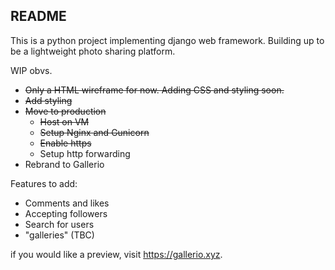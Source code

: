 **README**
---
This is a python project implementing django web framework. Building up to be a lightweight photo sharing platform.

WIP obvs.
* ~~Only a HTML wireframe for now. Adding CSS and styling soon.~~
* ~~Add styling~~
* ~~Move to production~~
  * ~~Host on VM~~
  * ~~Setup Nginx and Gunicorn~~
  * ~~Enable https~~
  * Setup http forwarding
* Rebrand to Gallerio

Features to add:
* Comments and likes
* Accepting followers
* Search for users
* "galleries" (TBC)

if you would like a preview, visit https://gallerio.xyz.